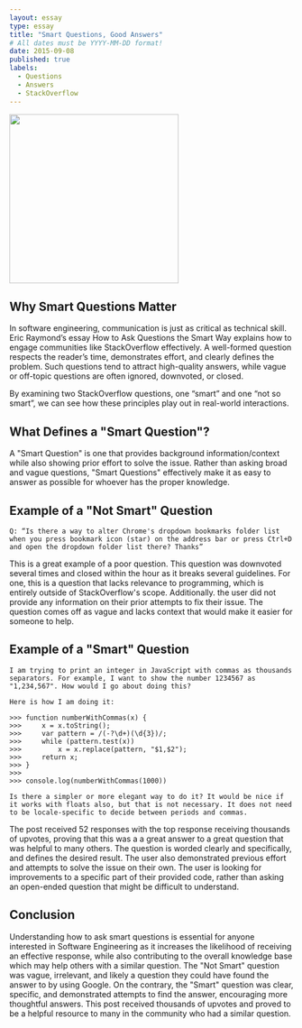 ```yaml
---
layout: essay
type: essay
title: "Smart Questions, Good Answers"
# All dates must be YYYY-MM-DD format!
date: 2015-09-08
published: true
labels:
  - Questions
  - Answers
  - StackOverflow
---
```


<img width="300px" class="rounded float-start pe-4" src="https://cdn.theatlantic.com/thumbor/YkbWqaBwhGNnrY6cAjSCQB105fI=/0x102:4792x2598/1200x625/media/img/mt/2023/01/Dumb_Questions_02/original.jpg">



## Why Smart Questions Matter

In software engineering, communication is just as critical as technical skill. Eric Raymond’s essay How to Ask Questions the Smart Way explains how to engage communities like StackOverflow effectively. A well-formed question respects the reader’s time, demonstrates effort, and clearly defines the problem. Such questions tend to attract high-quality answers, while vague or off-topic questions are often ignored, downvoted, or closed.

By examining two StackOverflow questions, one “smart” and one “not so smart”, we can see how these principles play out in real-world interactions.

## What Defines a "Smart Question"?
A "Smart Question" is one that provides background information/context while also showing prior effort to solve the issue. Rather than asking broad and vague questions, "Smart Questions" effectively make it as easy to answer as possible for whoever has the proper knowledge. 

## Example of a "Not Smart" Question
```
Q: “Is there a way to alter Chrome's dropdown bookmarks folder list when you press bookmark icon (star) on the address bar or press Ctrl+D and open the dropdown folder list there? Thanks”
```

This is a great example of a poor question. This question was downvoted several times and closed within the hour as it breaks several guidelines. For one, this is a question that lacks relevance to programming, which is entirely outside of StackOverflow's scope. Additionally. the user did not provide any information on their prior attempts to fix their issue. The question comes off as vague and lacks context that would make it easier for someone to help.


## Example of a "Smart" Question
```
I am trying to print an integer in JavaScript with commas as thousands separators. For example, I want to show the number 1234567 as "1,234,567". How would I go about doing this?

Here is how I am doing it:

>>> function numberWithCommas(x) {
>>>     x = x.toString();
>>>     var pattern = /(-?\d+)(\d{3})/;
>>>     while (pattern.test(x))
>>>         x = x.replace(pattern, "$1,$2");
>>>     return x;
>>> }
>>>
>>> console.log(numberWithCommas(1000))

Is there a simpler or more elegant way to do it? It would be nice if it works with floats also, but that is not necessary. It does not need to be locale-specific to decide between periods and commas.
```
 
The post received 52 responses with the top response receiving thousands of upvotes, proving that this was a a great answer to a great question that was helpful to many others. The question is worded clearly and specifically, and defines the desired result. The user also demonstrated previous effort and attempts to solve the issue on their own. The user is looking for improvements to a specific part of their provided code, rather than asking an open-ended question that might be difficult to understand.



## Conclusion

Understanding how to ask smart questions is essential for anyone interested in Software Engineering as it increases the likelihood of receiving an effective response, while also contributing to the overall knowledge base which may help others with a similar question. The "Not Smart" question was vague, irrelevant, and likely a question they could have found the answer to by using Google. On the contrary, the "Smart" question was clear, specific, and demonstrated attempts to find the answer, encouraging more thoughtful answers. This post received thousands of upvotes and proved to be a helpful resource to many in the community who had a similar question. 

